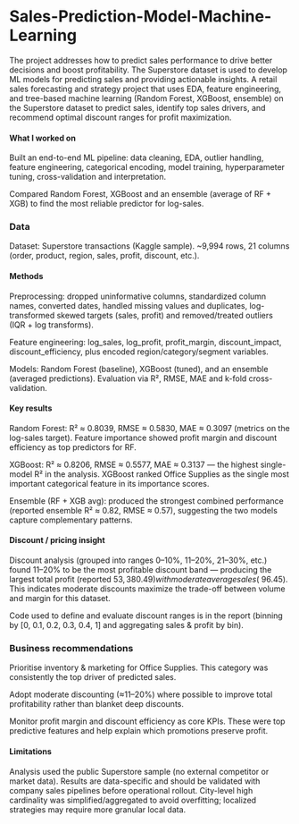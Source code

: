 # Sales-Prediction-Model-Machine-Learning

The project addresses how to predict sales performance to drive better decisions and boost profitability.
The Superstore dataset is used to develop ML models for predicting sales and providing actionable insights. 
A retail sales forecasting and strategy project that uses EDA, feature engineering, and tree-based machine learning (Random Forest, XGBoost, ensemble) on the Superstore dataset to predict sales, identify top sales drivers, and recommend optimal discount ranges for profit maximization. 

 #### What I worked on
Built an end-to-end ML pipeline: data cleaning, EDA, outlier handling, feature engineering, categorical encoding, model training, hyperparameter tuning, cross-validation and interpretation. 

Compared Random Forest, XGBoost and an ensemble (average of RF + XGB) to find the most reliable predictor for log-sales. 

### Data

Dataset: Superstore transactions (Kaggle sample). ~9,994 rows, 21 columns (order, product, region, sales, profit, discount, etc.). 

#### Methods 
Preprocessing: dropped uninformative columns, standardized column names, converted dates, handled missing values and duplicates, log-transformed skewed targets (sales, profit) and removed/treated outliers (IQR + log transforms). 

Feature engineering: log_sales, log_profit, profit_margin, discount_impact, discount_efficiency, plus encoded region/category/segment variables. 

Models: Random Forest (baseline), XGBoost (tuned), and an ensemble (averaged predictions). Evaluation via R², RMSE, MAE and k-fold cross-validation. 

#### Key results

Random Forest: R² ≈ 0.8039, RMSE ≈ 0.5830, MAE ≈ 0.3097 (metrics on the log-sales target). Feature importance showed profit margin and discount efficiency as top predictors for RF. 

XGBoost: R² ≈ 0.8206, RMSE ≈ 0.5577, MAE ≈ 0.3137 — the highest single-model R² in the analysis. XGBoost ranked Office Supplies as the single most important categorical feature in its importance scores. 

Ensemble (RF + XGB avg): produced the strongest combined performance (reported ensemble R² ≈ 0.82, RMSE ≈ 0.57), suggesting the two models capture complementary patterns. 

#### Discount / pricing insight

Discount analysis (grouped into ranges 0–10%, 11–20%, 21–30%, etc.) found 11–20% to be the most profitable discount band — producing the largest total profit (reported $53,380.49) with moderate average sales (~$96.45). This indicates moderate discounts maximize the trade-off between volume and margin for this dataset. 

Code used to define and evaluate discount ranges is in the report (binning by [0, 0.1, 0.2, 0.3, 0.4, 1] and aggregating sales & profit by bin). 

### Business recommendations
Prioritise inventory & marketing for Office Supplies. This category was consistently the top driver of predicted sales. 

Adopt moderate discounting (≈11–20%) where possible to improve total profitability rather than blanket deep discounts. 

Monitor profit margin and discount efficiency as core KPIs. These were top predictive features and help explain which promotions preserve profit. 

#### Limitations

Analysis used the public Superstore sample (no external competitor or market data). Results are data-specific and should be validated with company sales pipelines before operational rollout. 
City-level high cardinality was simplified/aggregated to avoid overfitting; localized strategies may require more granular local data.
